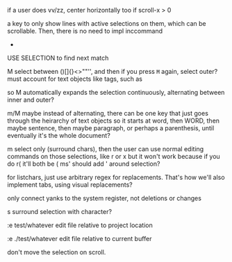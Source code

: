 if a user does vv/zz, center horizontally too if scroll-x > 0

a key to only show lines with active selections on them,
which can be scrollable. Then, there is no need to impl
inccommand

*
USE SELECTION to find next match

M
select between ()[]{}<>""'', and then
if you press `M` again, select outer?
must account for text objects like tags, such as <div></div>
so M automatically expands the selection continuously, alternating
between inner and outer?

m/M
maybe instead of alternating, there can be one key that just goes through the heirarchy of text objects
so it starts at word, then WORD, then maybe sentence, then maybe paragraph, or perhaps a parenthesis, until eventually it's the whole document?

m
select only (surround chars),
then the user can use normal editing commands
on those selections, like r or x
but it won't work because if you do r( it'll both be (
ms' should add ' around selection?

for listchars, just use arbitrary regex for replacements.
That's how we'll also implement tabs, using visual replacements?

only connect yanks to the system register, not deletions
or changes

s
surround selection with character?

:e test/whatever
edit file relative to project location

:e ./test/whatever
edit file relative to current buffer

don't move the selection on scroll.
